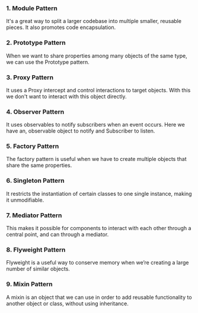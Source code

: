 ### 1. Module Pattern

It's a great way to split a larger codebase into multiple smaller, reusable pieces. It also promotes code encapsulation.

### 2. Prototype Pattern

When we want to share properties among many objects of the same type, we can use the Prototype pattern.

### 3. Proxy Pattern

It uses a Proxy intercept and control interactions to target objects. With this we don't want to interact with this object directly.

### 4. Observer Pattern

It uses observables to notify subscribers when an event occurs. Here we have an, observable object to notify and Subscriber to listen.

### 5. Factory Pattern

The factory pattern is useful when we have to create multiple objects that share the same properties.

### 6. Singleton Pattern

It restricts the instantiation of certain classes to one single instance, making it unmodifiable.

### 7. Mediator Pattern

This makes it possible for components to interact with each other through a central point, and can through a mediator.

### 8. Flyweight Pattern

Flyweight is a useful way to conserve memory when we’re creating a large number of similar objects.

### 9. Mixin Pattern

A mixin is an object that we can use in order to add reusable functionality to another object or class, without using inheritance.
